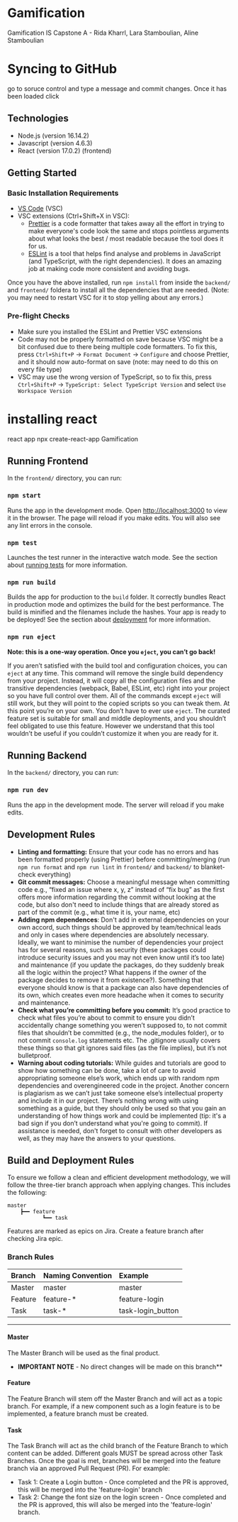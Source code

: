 # Gamification
Gamification IS Capstone A - Rida Kharrl, Lara Stamboulian, Aline Stamboulian

 # Syncing to GitHub
 go to soruce control and type a message and commit changes.
 Once it has been loaded click 

 

## Technologies
* Node.js (version 16.14.2)
* Javascript (version 4.6.3)
* React (version 17.0.2) (frontend)

## Getting Started

### Basic Installation Requirements
* [VS Code](https://code.visualstudio.com/) (VSC)
* VSC extensions (Ctrl+Shift+X in VSC):
    * [Prettier](https://prettier.io/) is a code formatter that takes away all the effort in trying to make everyone's code look the same and stops pointless arguments about what looks the best / most readable because the tool does it for us.
    * [ESLint](https://eslint.org/) is a tool that helps find analyse and problems in JavaScript (and TypeScript, with the right dependencies). It does an amazing job at making code more consistent and avoiding bugs.

Once you have the above installed, run `npm install` from inside the `backend/` and `frontend/` foldera to install all the dependencies that are needed. (Note: you may need to restart VSC for it to stop yelling about any errors.)

### Pre-flight Checks
* Make sure you installed the ESLint and Prettier VSC extensions
* Code may not be properly formatted on save because VSC might be a bit confused due to there being multiple code formatters. To fix this, press `Ctrl+Shift+P` -> `Format Document` -> `Configure` and choose Prettier, and it should now auto-format on save (note: may need to do this on every file type)
* VSC may use the wrong version of TypeScript, so to fix this, press `Ctrl+Shift+P` -> `TypeScript: Select TypeScript Version` and select `Use Workspace Version`


# installing react 
react app npx create-react-app Gamification
## Running Frontend

In the `frontend/` directory, you can run:

### `npm start`

Runs the app in the development mode. Open [http://localhost:3000](http://localhost:3000) to view it in the browser. The page will reload if you make edits. You will also see any lint errors in the console.

### `npm test`

Launches the test runner in the interactive watch mode. See the section about [running tests](https://facebook.github.io/create-react-app/docs/running-tests) for more information.

### `npm run build`

Builds the app for production to the `build` folder. It correctly bundles React in production mode and optimizes the build for the best performance. The build is minified and the filenames include the hashes. Your app is ready to be deployed! See the section about [deployment](https://facebook.github.io/create-react-app/docs/deployment) for more information.

### `npm run eject`

**Note: this is a one-way operation. Once you `eject`, you can’t go back!**

If you aren’t satisfied with the build tool and configuration choices, you can `eject` at any time. This command will remove the single build dependency from your project. Instead, it will copy all the configuration files and the transitive dependencies (webpack, Babel, ESLint, etc) right into your project so you have full control over them. All of the commands except `eject` will still work, but they will point to the copied scripts so you can tweak them. At this point you’re on your own. You don’t have to ever use `eject`. The curated feature set is suitable for small and middle deployments, and you shouldn’t feel obligated to use this feature. However we understand that this tool wouldn’t be useful if you couldn’t customize it when you are ready for it.

## Running Backend

In the `backend/` directory, you can run:

### `npm run dev`

Runs the app in the development mode. The server will reload if you make edits.

## Development Rules
* **Linting and formatting:** Ensure that your code has no errors and has been formatted properly (using Prettier) before committing/merging (run `npm run format` and `npm run lint` in `frontend/` and `backend/` to blanket-check everything)
* **Git commit messages:** Choose a meaningful message when committing code e.g., “fixed an issue where x, y, z” instead of “fix bug” as the first offers more information regarding the commit without looking at the code, but also don't need to include things that are already stored as part of the commit (e.g., what time it is, your name, etc)
* **Adding npm dependences**: Don't add in external dependencies on your own accord, such things should be approved by team/technical leads and only in cases where dependencies are absolutely necessary. Ideally, we want to minimise the number of dependencies your project has for several reasons, such as security (these packages could introduce security issues and you may not even know until it’s too late) and maintenance (if you update the packages, do they suddenly break all the logic within the project? What happens if the owner of the package decides to remove it from existence?). Something that everyone should know is that a package can also have dependencies of its own, which creates even more headache when it comes to security and maintenance.
* **Check what you’re committing before you commit:** It’s good practice to check what files you’re about to commit to ensure you didn’t accidentally change something you weren’t supposed to, to not commit files that shouldn’t be committed (e.g., the node_modules folder), or to not commit `console.log` statements etc. The .gitignore usually covers these things so that git ignores said files (as the file implies), but it’s not bulletproof.
* **Warning about coding tutorials:** While guides and tutorials are good to show how something can be done, take a lot of care to avoid appropriating someone else’s work, which ends up with random npm dependencies and overengineered code in the project. Another concern is plagiarism as we can’t just take someone else’s intellectual property and include it in our project. There’s nothing wrong with using something as a guide, but they should only be used so that you gain an understanding of how things work and could be implemented (tip: it's a bad sign if you don’t understand what you're going to commit). If assistance is needed, don't forget to consult with other developers as well, as they may have the answers to your questions.

## Build and Deployment Rules
To ensure we follow a clean and efficient development methodology, we will follow the three-tier branch approach when applying changes. This includes the following:

```
master
    ┣━━ feature
           ┗━━ task
```
Features are marked as epics on Jira. Create a feature branch after checking Jira epic. 

### Branch Rules

| Branch  | Naming Convention| Example           |
|:--------|:-----------------|:------------------|
| Master  | master           | master            |
| Feature | feature-*        | feature-login     |    
| Task    | task-*           | task-login_button |

***

#### Master

The Master Branch will be used as the final product.
* <b>IMPORTANT NOTE</b> - No direct changes will be made on this branch**

#### Feature

The Feature Branch will stem off the Master Branch and will act as a topic branch. For example, if a new component such as a login feature is to be implemented, a feature branch must be created.

#### Task

The Task Branch will act as the child branch of the Feature Branch to which content can be added. Different goals MUST be spread across other Task Branches. Once the goal is met, branches will be merged into the feature branch via an approved Pull Request (PR). For example:
* Task 1: Create a Login button - Once completed and the PR is approved, this will be merged into the 'feature-login' branch
* Task 2: Change the font size on the login screen - Once completed and the PR is approved, this will also be merged into the 'feature-login' branch. 
